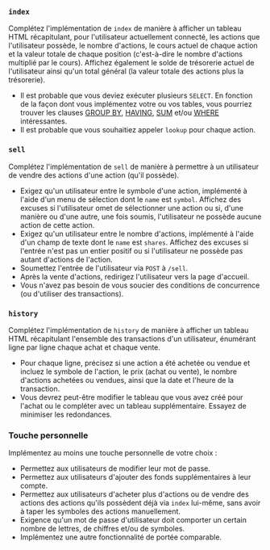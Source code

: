 ### `index`

Complétez l'implémentation de `index` de manière à afficher un tableau HTML récapitulant, pour l'utilisateur actuellement connecté, les actions que l'utilisateur possède, le nombre d'actions, le cours actuel de chaque action et la valeur totale de chaque position (c'est-à-dire le nombre d'actions multiplié par le cours). Affichez également le solde de trésorerie actuel de l'utilisateur ainsi qu'un total général (la valeur totale des actions plus la trésorerie).

- Il est probable que vous deviez exécuter plusieurs `SELECT`. En fonction de la façon dont vous implémentez votre ou vos tables, vous pourriez trouver les clauses [GROUP BY](https://www.google.com/search?q=SQLite+GROUP+BY,), [HAVING](https://www.google.com/search?q=SQLite+HAVING,),  [SUM](https://www.google.com/search?q=SQLite+SUM,) et/ou [WHERE](https://www.google.com/search?q=SQLite+WHERE) intéressantes.
- Il est probable que vous souhaitiez appeler `lookup` pour chaque action.

### `sell`

Complétez l'implémentation de `sell` de manière à permettre à un utilisateur de vendre des actions d'une action (qu'il possède).

- Exigez qu'un utilisateur entre le symbole d'une action, implémenté à l'aide d'un menu de sélection dont le `name` est `symbol`. Affichez des excuses si l'utilisateur omet de sélectionner une action ou si, d'une manière ou d'une autre, une fois soumis, l'utilisateur ne possède aucune action de cette action.
- Exigez qu'un utilisateur entre le nombre d'actions, implémenté à l'aide d'un champ de texte dont le `name` est `shares`. Affichez des excuses si l'entrée n'est pas un entier positif ou si l'utilisateur ne possède pas autant d'actions de l'action.
- Soumettez l'entrée de l'utilisateur via `POST` à `/sell`.
- Après la vente d'actions, redirigez l'utilisateur vers la page d'accueil.
- Vous n'avez pas besoin de vous soucier des conditions de concurrence (ou d'utiliser des transactions).

### `history`

Complétez l'implémentation de `history` de manière à afficher un tableau HTML récapitulant l'ensemble des transactions d'un utilisateur, énumérant ligne par ligne chaque achat et chaque vente.

- Pour chaque ligne, précisez si une action a été achetée ou vendue et incluez le symbole de l'action, le prix (achat ou vente), le nombre d'actions achetées ou vendues, ainsi que la date et l'heure de la transaction.
- Vous devrez peut-être modifier le tableau que vous avez créé pour l'achat ou le compléter avec un tableau supplémentaire. Essayez de minimiser les redondances.

### Touche personnelle

Implémentez au moins une touche personnelle de votre choix :

- Permettez aux utilisateurs de modifier leur mot de passe.
- Permettez aux utilisateurs d'ajouter des fonds supplémentaires à leur compte.
- Permettez aux utilisateurs d'acheter plus d'actions ou de vendre des actions des actions qu'ils possèdent déjà via `index` lui-même, sans avoir à taper les symboles des actions manuellement.
- Exigence qu'un mot de passe d'utilisateur doit comporter un certain nombre de lettres, de chiffres et/ou de symboles.
- Implémentez une autre fonctionnalité de portée comparable.